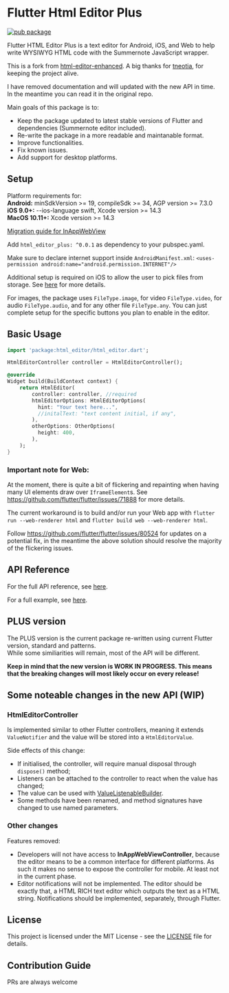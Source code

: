 # Flutter Html Editor Plus
[![pub package](https://img.shields.io/pub/v/html_editor_plus.svg)](https://pub.dev/packages/html_editor_plus)

Flutter HTML Editor Plus is a text editor for Android, iOS, and Web to help write WYSIWYG HTML code with the Summernote JavaScript wrapper.

This is a fork from [html-editor-enhanced](https://github.com/tneotia/html-editor-enhanced). 
A big thanks for [tneotia](https://github.com/tneotia), for keeping the project alive.


I have removed documentation and will updated with the new API in time.  
In the meantime you can read it in the original repo.

Main goals of this package is to:  
- Keep the package updated to latest stable versions of Flutter and dependencies (Summernote editor included).
- Re-write the package in a more readable and maintanable format.
- Improve functionalities.
- Fix known issues.
- Add support for desktop platforms.

## Setup

Platform requirements for:  
**Android:** minSdkVersion >= 19, compileSdk >= 34, AGP version >= 7.3.0  
**iOS 9.0+:** --ios-language swift, Xcode version >= 14.3  
**MacOS 10.11+:** Xcode version >= 14.3  

[Migration guide for InAppWebView](https://inappwebview.dev/docs/migration-guide/)

Add `html_editor_plus: ^0.0.1` as dependency to your pubspec.yaml.

Make sure to declare internet support inside `AndroidManifest.xml`: `<uses-permission android:name="android.permission.INTERNET"/>`

Additional setup is required on iOS to allow the user to pick files from storage. See [here](https://github.com/miguelpruivo/flutter_file_picker/wiki/Setup#--ios) for more details. 

For images, the package uses `FileType.image`, for video `FileType.video`, for audio `FileType.audio`, and for any other file `FileType.any`. You can just complete setup for the specific buttons you plan to enable in the editor.

## Basic Usage

```dart
import 'package:html_editor/html_editor.dart';

HtmlEditorController controller = HtmlEditorController();

@override 
Widget build(BuildContext context) {
    return HtmlEditor(
        controller: controller, //required
        htmlEditorOptions: HtmlEditorOptions(
          hint: "Your text here...",
          //initalText: "text content initial, if any",
        ),   
        otherOptions: OtherOptions(
          height: 400,
        ),
    );
}
```

### Important note for Web:

At the moment, there is quite a bit of flickering and repainting when having many UI elements draw over `IframeElement`s. See https://github.com/flutter/flutter/issues/71888 for more details.

The current workaround is to build and/or run your Web app with `flutter run --web-renderer html` and `flutter build web --web-renderer html`.

Follow https://github.com/flutter/flutter/issues/80524 for updates on a potential fix, in the meantime the above solution should resolve the majority of the flickering issues.

## API Reference

For the full API reference, see [here](https://pub.dev/documentation/html_editor_plus/latest/).

For a full example, see [here](https://github.com/vadrian89/html-editor-plus/tree/master/example).

## PLUS version

The PLUS version is the current package re-written using current Flutter version, standard and patterns.  
While some similiarities will remain, most of the API will be different.  

**Keep in mind that the new version is WORK IN PROGRESS. This means that the breaking changes will most likely occur on every release!**

## Some noteable changes in the new API (WIP)

### HtmlEditorController
Is implemented similar to other Flutter controllers, meaning it extends `ValueNotifier` and the value will be stored into a `HtmlEditorValue`.  

Side effects of this change:
- If initialised, the controller, will require manual disposal through `dispose()` method;  
- Listeners can be attached to the controller to react when the value has changed;  
- The value can be used with [ValueListenableBuilder](https://api.flutter.dev/flutter/widgets/ValueListenableBuilder-class.html).  
- Some methods have been renamed, and method signatures have changed to use named parameters. 

### Other changes
Features removed:
- Developers will not have access to **InAppWebViewController**, because the editor means to be a common interface for different platforms. As such it makes no sense to expose the controller for mobile. At least not in the current phase.   
- Editor notifications will not be implemented. The editor should be exactly that, a HTML RICH text editor which outputs the text as a HTML string. Notifications should be implemented, separately, through Flutter.  

## License

This project is licensed under the MIT License - see the [LICENSE](LICENSE) file for details.

## Contribution Guide

PRs are always welcome


